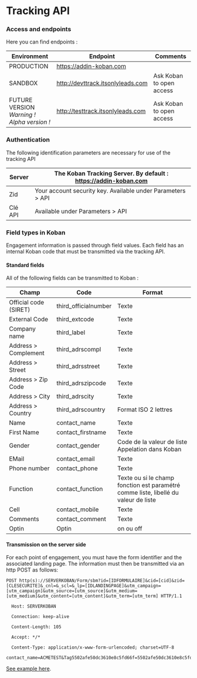 # Tracking API

### Access and endpoints

Here you can find endpoints :

| Environment                                     | Endpoint                          | Comments                 |
| ----------------------------------------------- | --------------------------------- | ------------------------ |
| PRODUCTION                                      | https://addin-koban.com           |                          |
| SANDBOX                                         | http://devttrack.itsonlyleads.com | Ask Koban to open access |
| FUTURE VERSION<br />*Warning ! Alpha version !* | http://testtrack.itsonlyleads.com | Ask Koban to open access |

### Authentication

The following identification parameters are necessary for use of the tracking API

| Server  | The Koban Tracking Server. By default :   https://addin-koban.com |
| ------- | ------------------------------------------------------------ |
| Zid     | Your account security key. Available under Parameters > API  |
| Clé API | Available under Parameters > API                             |

### Field types in Koban

Engagement information is passed through field values. Each field has an internal Koban code that must be transmitted via the tracking API.

#### Standard fields

All of the following fields can be transmitted to Koban :

| **Champ**             | **Code**             | **Format**                                                   |
| --------------------- | -------------------- | ------------------------------------------------------------ |
| Official code (SIRET) | third_officialnumber | Texte                                                        |
| External Code         | third_extcode        | Texte                                                        |
| Company name          | third_label          | Texte                                                        |
| Address > Complement  | third_adrscompl      | Texte                                                        |
| Address > Street      | third_adrsstreet     | Texte                                                        |
| Address > Zip Code    | third_adrszipcode    | Texte                                                        |
| Address > City        | third_adrscity       | Texte                                                        |
| Address > Country     | third_adrscountry    | Format ISO 2 lettres                                         |
| Name                  | contact_name         | Texte                                                        |
| First Name            | contact_firstname    | Texte                                                        |
| Gender                | contact_gender       | Code de la valeur de liste Appelation dans Koban             |
| EMail                 | contact_email        | Texte                                                        |
| Phone number          | contact_phone        | Texte                                                        |
| Function              | contact_function     | Texte ou si le champ fonction est paramétré comme liste, libellé du  valeur de liste |
| Cell                  | contact_mobile       | Texte                                                        |
| Comments              | contact_comment      | Texte                                                        |
| Optin                 | Optin                | on ou off                                                    |

#### Transmission on the server side

For each point of engagement, you must have the form identifier and the associated landing page.
The information must then be transmitted via an http POST as follows:

```
POST http(s)://SERVERKOBAN/Form/sbm?id=[IDFORMULAIRE]&cid=[cid]&zid=[CLESECURITE]&_cnl=&_scl=&_lp=[IDLANDINGPAGE]&utm_campaign=[utm_campaign]&utm_source=[utm_source]&utm_medium=[utm_medium]&utm_content=[utm_content]&utm_term=[utm_term] HTTP/1.1

  Host: SERVERKOBAN

  Connection: keep-alive

  Content-Length: 105

  Accept: */*

  Content-Type: application/x-www-form-urlencoded; charset=UTF-8

contact_name=ACMETEST&Tag5502afe50dc3610e8c5fd66f=5502afe50dc3610e8c5fd66c&Spe57cfe7b40dc3610ed8db0bf5=38
```

[See example here](https://documenter.getpostman.com/view/1804856/SzKSSKAk?version=latest#cd216ab2-f29d-417e-bf0c-32ef63b19fd7).